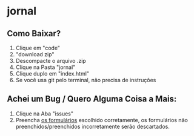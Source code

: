 # jornal

## Como Baixar?

1. Clique em "code"
1. "download zip"
1. Descompacte o arquivo .zip
1. Clique na Pasta "jornal"
1. Clique duplo em "index.html"</br>
1. Se você usa git pelo terminal, não precisa de instruções
## Achei um Bug / Quero Alguma Coisa a Mais:

1. Clique na Aba "issues"
1. Preencha <a href="https://github.com/drop-lt/jornal/tree/main/.github/ISSUE_TEMPLATE">os formulários</a> escolhido corretamente, os formulários não preenchidos/preenchidos incorretamente serão descartados.
